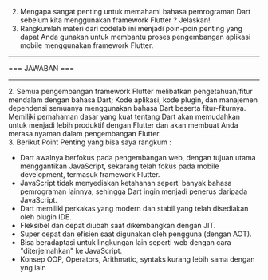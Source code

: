 2. Mengapa sangat penting untuk memahami bahasa pemrograman Dart sebelum kita menggunakan framework Flutter ? Jelaskan!
3. Rangkumlah materi dari codelab ini menjadi poin-poin penting yang dapat Anda gunakan untuk membantu proses pengembangan aplikasi mobile menggunakan framework Flutter.
<hr>
=== JAWABAN ===
<hr>
2. Semua pengembangan framework Flutter melibatkan pengetahuan/fitur mendalam dengan bahasa Dart; Kode aplikasi, kode plugin, dan manajemen dependensi semuanya menggunakan bahasa Dart beserta fitur-fiturnya. Memiliki pemahaman dasar yang kuat tentang Dart akan memudahkan untuk menjadi lebih produktif dengan Flutter dan akan membuat Anda merasa nyaman dalam pengembangan Flutter.
<br>
3. Berikut Point Penting yang bisa saya rangkum :
<br>
<ul>
<li> Dart awalnya berfokus pada pengembangan web, dengan tujuan utama menggantikan JavaScript, sekarang telah fokus pada mobile development, termasuk framework Flutter. </li>
<li> JavaScript tidak menyediakan ketahanan seperti banyak bahasa pemrograman lainnya, sehingga Dart ingin menjadi penerus daripada JavaScript. </li>
<li> Dart memiliki perkakas yang modern dan stabil yang telah disediakan oleh plugin IDE. </li>
<li> Fleksibel dan cepat diubah saat dikembangkan dengan JIT. </li>
<li> Super cepat dan efisien saat digunakan oleh pengguna (dengan AOT). </li>
<li> Bisa beradaptasi untuk lingkungan lain seperti web dengan cara "diterjemahkan" ke JavaScript. </li>
<li> Konsep OOP, Operators, Arithmatic, syntaks kurang lebih sama dengan yng lain </li>
</ul>

